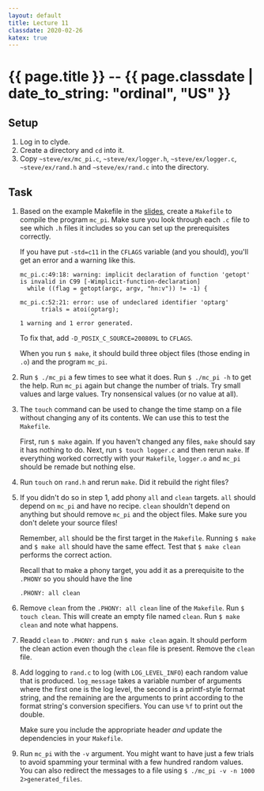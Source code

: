 ```yaml
---
layout: default
title: Lecture 11
classdate: 2020-02-26
katex: true
---
```

# {{ page.title }} -- {{ page.classdate | date_to_string: "ordinal", "US" }}

## Setup
1. Log in to clyde.
2. Create a directory and `cd` into it.
3. Copy `~steve/ex/mc_pi.c`, `~steve/ex/logger.h`, `~steve/ex/logger.c`,
   `~steve/ex/rand.h` and `~steve/ex/rand.c` into the directory.

## Task
1. Based on the example Makefile in the
   [slides](../slides/Lecture-11-Make-and-Compiling.pdf), create a `Makefile`
   to compile the program `mc_pi`. Make sure you look through each `.c` file
   to see which `.h` files it includes so you can set up the prerequisites
   correctly.

   If you have put `-std=c11` in the `CFLAGS` variable (and you should),
   you'll get an error and a warning like this.
   ```
   mc_pi.c:49:18: warning: implicit declaration of function 'getopt' is invalid in C99 [-Wimplicit-function-declaration]
     while ((flag = getopt(argc, argv, "hn:v")) != -1) {
                    ^
   mc_pi.c:52:21: error: use of undeclared identifier 'optarg'
         trials = atoi(optarg);
                       ^
   1 warning and 1 error generated.
   ```
   To fix that, add `-D_POSIX_C_SOURCE=200809L` to `CFLAGS`.

   When you run `$ make`, it should build three object files (those ending in
   `.o`) and the program `mc_pi`.
2. Run `$ ./mc_pi` a few times to see what it does. Run `$ ./mc_pi -h` to get
   the help. Run `mc_pi` again but change the number of trials. Try small
   values and large values. Try nonsensical values (or no value at all).
3. The `touch` command can be used to change the time stamp on a file without
   changing any of its contents. We can use this to test the `Makefile`.

   First, run `$ make` again. If you haven't changed any files, `make` should
   say it has nothing to do. Next, run `$ touch logger.c` and then rerun
   `make`. If everything worked correctly with your `Makefile`, `logger.o` and
   `mc_pi` should be remade but nothing else.
4. Run `touch` on `rand.h` and rerun `make`. Did it rebuild the right files?
5. If you didn't do so in step 1, add phony `all` and `clean` targets. `all`
   should depend on `mc_pi` and have no recipe. `clean` shouldn't depend on
   anything but should remove `mc_pi` and the object files. Make sure you
   don't delete your source files!

   Remember, `all` should be the first target in the `Makefile`. Running `$
   make` and `$ make all` should have the same effect. Test that `$ make
   clean` performs the correct action.

   Recall that to make a phony target, you add it as a prerequisite to the
   `.PHONY` so you should have the line
   ```make
   .PHONY: all clean
   ```
6. Remove `clean` from the `.PHONY: all clean` line of the `Makefile`. Run `$
   touch clean`. This will create an empty file named `clean`. Run `$ make
   clean` and note what happens.
7. Readd `clean` to `.PHONY:` and run `$ make clean` again. It should perform
   the clean action even though the `clean` file is present. Remove the
   `clean` file.
8. Add logging to `rand.c` to log (with `LOG_LEVEL_INFO`) each random value
   that is produced. `log_message` takes a variable number of arguments where
   the first one is the log level, the second is a printf-style format string,
   and the remaining are the arguments to print according to the format
   string's conversion specifiers. You can use `%f` to print out the double.

   Make sure you include the appropriate header _and_ update the dependencies
   in your `Makefile`.
9. Run `mc_pi` with the `-v` argument. You might want to have just a few
   trials to avoid spamming your terminal with a few hundred random values.
   You can also redirect the messages to a file using `$ ./mc_pi -v -n 1000
   2>generated_files`.
